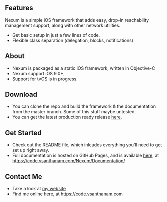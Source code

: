 ## Features
Nexum is a simple iOS framework that adds easy, drop-in reachability management support, along with other network utilities.

*  Get basic setup in just a few lines of code.
*  Flexible class separation (delegation, blocks, notifications)

## About

* Nexum is packaged as a static iOS framework, written in Objective-C
* Nexum support iOS 9.0+,
* Support for tvOS is in progress.

## Download

* You can clone the repo and build the framework & the documentation from the master branch. Some of this stuff maybe untested.
* You can get the latest production ready release [here](https://github.com/vsanthanam/Nexum/releases/latest).

## Get Started

* Check out the README file, which inlcudes everything you'll need to get set up right away.
* Full documentation is hosted on GitHub Pages, and is available [here](https://code.vsanthanam.com/Nexum/Documentation/), at https://code.vsanthanam.com/Nexum/Documentation/

## Contact Me

* Take a look at [my website](https://www.vsanthanam.com)
* Find me online [here](https://code.vsanthanam.com), at https://code.vsanthanam.com

